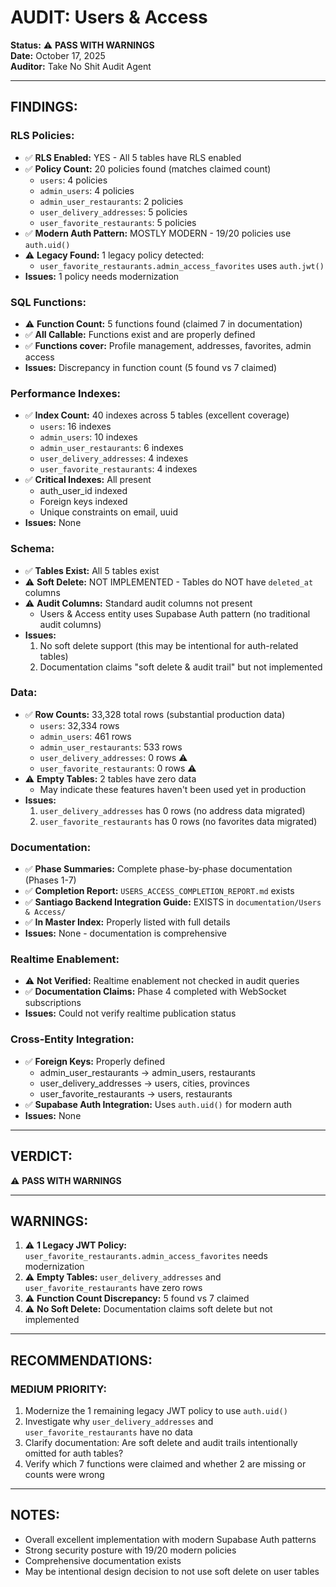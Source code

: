 # AUDIT: Users & Access

**Status:** ⚠️ **PASS WITH WARNINGS**  
**Date:** October 17, 2025  
**Auditor:** Take No Shit Audit Agent  

---

## FINDINGS:

### RLS Policies:
- ✅ **RLS Enabled:** YES - All 5 tables have RLS enabled
- ✅ **Policy Count:** 20 policies found (matches claimed count)
  - `users`: 4 policies
  - `admin_users`: 4 policies
  - `admin_user_restaurants`: 2 policies
  - `user_delivery_addresses`: 5 policies
  - `user_favorite_restaurants`: 5 policies
- ✅ **Modern Auth Pattern:** MOSTLY MODERN - 19/20 policies use `auth.uid()`
- ⚠️ **Legacy Found:** 1 legacy policy detected:
  - `user_favorite_restaurants.admin_access_favorites` uses `auth.jwt()`
- **Issues:** 1 policy needs modernization

### SQL Functions:
- ⚠️ **Function Count:** 5 functions found (claimed 7 in documentation)
- ✅ **All Callable:** Functions exist and are properly defined
- ✅ **Functions cover:** Profile management, addresses, favorites, admin access
- **Issues:** Discrepancy in function count (5 found vs 7 claimed)

### Performance Indexes:
- ✅ **Index Count:** 40 indexes across 5 tables (excellent coverage)
  - `users`: 16 indexes
  - `admin_users`: 10 indexes
  - `admin_user_restaurants`: 6 indexes
  - `user_delivery_addresses`: 4 indexes
  - `user_favorite_restaurants`: 4 indexes
- ✅ **Critical Indexes:** All present
  - auth_user_id indexed
  - Foreign keys indexed
  - Unique constraints on email, uuid
- **Issues:** None

### Schema:
- ✅ **Tables Exist:** All 5 tables exist
- ⚠️ **Soft Delete:** NOT IMPLEMENTED - Tables do NOT have `deleted_at` columns
- ⚠️ **Audit Columns:** Standard audit columns not present
  - Users & Access entity uses Supabase Auth pattern (no traditional audit columns)
- **Issues:** 
  1. No soft delete support (this may be intentional for auth-related tables)
  2. Documentation claims "soft delete & audit trail" but not implemented

### Data:
- ✅ **Row Counts:** 33,328 total rows (substantial production data)
  - `users`: 32,334 rows
  - `admin_users`: 461 rows
  - `admin_user_restaurants`: 533 rows
  - `user_delivery_addresses`: 0 rows ⚠️
  - `user_favorite_restaurants`: 0 rows ⚠️
- ⚠️ **Empty Tables:** 2 tables have zero data
  - May indicate these features haven't been used yet in production
- **Issues:** 
  1. `user_delivery_addresses` has 0 rows (no address data migrated)
  2. `user_favorite_restaurants` has 0 rows (no favorites data migrated)

### Documentation:
- ✅ **Phase Summaries:** Complete phase-by-phase documentation (Phases 1-7)
- ✅ **Completion Report:** `USERS_ACCESS_COMPLETION_REPORT.md` exists
- ✅ **Santiago Backend Integration Guide:** EXISTS in `documentation/Users & Access/`
- ✅ **In Master Index:** Properly listed with full details
- **Issues:** None - documentation is comprehensive

### Realtime Enablement:
- ⚠️ **Not Verified:** Realtime enablement not checked in audit queries
- ✅ **Documentation Claims:** Phase 4 completed with WebSocket subscriptions
- **Issues:** Could not verify realtime publication status

### Cross-Entity Integration:
- ✅ **Foreign Keys:** Properly defined
  - admin_user_restaurants → admin_users, restaurants
  - user_delivery_addresses → users, cities, provinces
  - user_favorite_restaurants → users, restaurants
- ✅ **Supabase Auth Integration:** Uses `auth.uid()` for modern auth
- **Issues:** None

---

## VERDICT:
⚠️ **PASS WITH WARNINGS**

---

## WARNINGS:

1. ⚠️ **1 Legacy JWT Policy:** `user_favorite_restaurants.admin_access_favorites` needs modernization
2. ⚠️ **Empty Tables:** `user_delivery_addresses` and `user_favorite_restaurants` have zero rows
3. ⚠️ **Function Count Discrepancy:** 5 found vs 7 claimed
4. ⚠️ **No Soft Delete:** Documentation claims soft delete but not implemented

---

## RECOMMENDATIONS:

### MEDIUM PRIORITY:
1. Modernize the 1 remaining legacy JWT policy to use `auth.uid()`
2. Investigate why `user_delivery_addresses` and `user_favorite_restaurants` have no data
3. Clarify documentation: Are soft delete and audit trails intentionally omitted for auth tables?
4. Verify which 7 functions were claimed and whether 2 are missing or counts were wrong

---

## NOTES:
- Overall excellent implementation with modern Supabase Auth patterns
- Strong security posture with 19/20 modern policies
- Comprehensive documentation exists
- May be intentional design decision to not use soft delete on user tables

